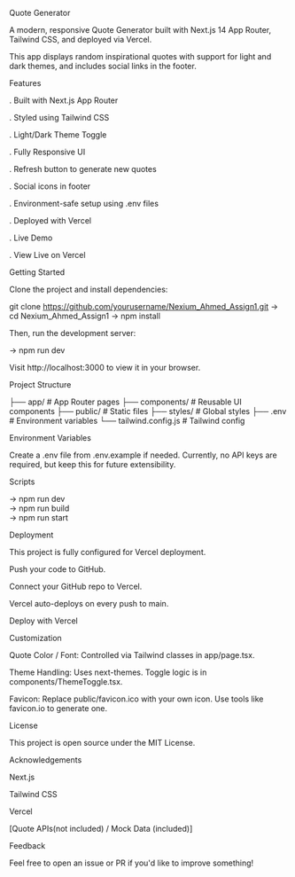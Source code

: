 Quote Generator

A modern, responsive Quote Generator built with Next.js 14 App Router, Tailwind CSS, and deployed via Vercel.

This app displays random inspirational quotes with support for light and dark themes, and includes social links in the footer.

Features

. Built with Next.js App Router

. Styled using Tailwind CSS

. Light/Dark Theme Toggle

. Fully Responsive UI

. Refresh button to generate new quotes

. Social icons in footer

. Environment-safe setup using .env files

. Deployed with Vercel

. Live Demo

. View Live on Vercel

Getting Started

Clone the project and install dependencies:

git clone https://github.com/yourusername/Nexium_Ahmed_Assign1.git
-> cd Nexium_Ahmed_Assign1
-> npm install

Then, run the development server:

-> npm run dev

Visit http://localhost:3000 to view it in your browser.

Project Structure

├── app/                 # App Router pages
├── components/          # Reusable UI components
├── public/              # Static files 
├── styles/              # Global styles 
├── .env                 # Environment variables
└── tailwind.config.js   # Tailwind config

Environment Variables

Create a .env file from .env.example if needed. Currently, no API keys are required, but keep this for future extensibility.

Scripts

-> npm run dev     
-> npm run build   
-> npm run start   

Deployment

This project is fully configured for Vercel deployment.

Push your code to GitHub.

Connect your GitHub repo to Vercel.

Vercel auto-deploys on every push to main.

Deploy with Vercel

Customization

Quote Color / Font: Controlled via Tailwind classes in app/page.tsx.

Theme Handling: Uses next-themes. Toggle logic is in components/ThemeToggle.tsx.

Favicon: Replace public/favicon.ico with your own icon. Use tools like favicon.io to generate one.

License

This project is open source under the MIT License.

Acknowledgements

Next.js

Tailwind CSS

Vercel

[Quote APIs(not included) / Mock Data (included)]

Feedback

Feel free to open an issue or PR if you'd like to improve something!

